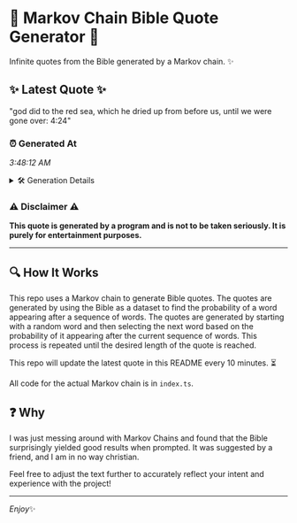 # 📖 Markov Chain Bible Quote Generator 📖

Infinite quotes from the Bible generated by a Markov chain. ✨

## ✨ Latest Quote ✨
"god did to the red sea, which he dried up from before us, until we were gone over: 4:24"

### ⏰ Generated At
*3:48:12 AM*

<details>
    <summary>🛠️ Generation Details</summary>
    <p>
        <strong>🌱 Seed:</strong> god<br>
        <strong>🔄 Iterations:</strong> 18<br>
        <strong>📜 Context History:</strong><br>[ god ]: did<br>[ god, did ]: to<br>[ god, did, to ]: the<br>[ god, did, to, the ]: red<br>[ god, did, to, the, red ]: sea,<br>[ god, did, to, the, red, sea, ]: which<br>[ did, to, the, red, sea,, which ]: he<br>[ to, the, red, sea,, which, he ]: dried<br>[ the, red, sea,, which, he, dried ]: up<br>[ red, sea,, which, he, dried, up ]: from<br>[ sea,, which, he, dried, up, from ]: before<br>[ which, he, dried, up, from, before ]: us,<br>[ he, dried, up, from, before, us, ]: until<br>[ dried, up, from, before, us,, until ]: we<br>[ up, from, before, us,, until, we ]: were<br>[ from, before, us,, until, we, were ]: gone<br>[ before, us,, until, we, were, gone ]: over:<br>[ us,, until, we, were, gone, over: ]: 4:24<br>
    </p>
</details>

### ⚠️ Disclaimer ⚠️
**This quote is generated by a program and is not to be taken seriously. It is purely for entertainment purposes.**

---

## 🔍 How It Works

This repo uses a Markov chain to generate Bible quotes. The quotes are generated by using the Bible as a dataset to find the probability of a word appearing after a sequence of words. The quotes are generated by starting with a random word and then selecting the next word based on the probability of it appearing after the current sequence of words. This process is repeated until the desired length of the quote is reached.

This repo will update the latest quote in this README every 10 minutes. ⏳

All code for the actual Markov chain is in `index.ts`.

## ❓ Why

I was just messing around with Markov Chains and found that the Bible surprisingly yielded good results when prompted. 
It was suggested by a friend, and I am in no way christian.

Feel free to adjust the text further to accurately reflect your intent and experience with the project!

---

*Enjoy*✨

